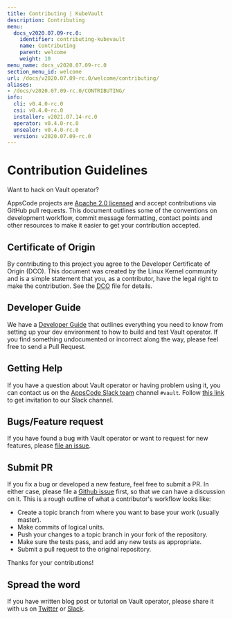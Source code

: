 ```yaml
---
title: Contributing | KubeVault
description: Contributing
menu:
  docs_v2020.07.09-rc.0:
    identifier: contributing-kubevault
    name: Contributing
    parent: welcome
    weight: 10
menu_name: docs_v2020.07.09-rc.0
section_menu_id: welcome
url: /docs/v2020.07.09-rc.0/welcome/contributing/
aliases:
- /docs/v2020.07.09-rc.0/CONTRIBUTING/
info:
  cli: v0.4.0-rc.0
  csi: v0.4.0-rc.0
  installer: v2021.07.14-rc.0
  operator: v0.4.0-rc.0
  unsealer: v0.4.0-rc.0
  version: v2020.07.09-rc.0
---
```


# Contribution Guidelines

Want to hack on Vault operator?

AppsCode projects are [Apache 2.0 licensed](https://github.com/kubevault/operator/blob/master/LICENSE) and accept contributions via
GitHub pull requests.  This document outlines some of the conventions on
development workflow, commit message formatting, contact points and other
resources to make it easier to get your contribution accepted.

## Certificate of Origin

By contributing to this project you agree to the Developer Certificate of
Origin (DCO). This document was created by the Linux Kernel community and is a
simple statement that you, as a contributor, have the legal right to make the
contribution. See the [DCO](https://github.com/kubevault/operator/blob/master/DCO) file for details.

## Developer Guide

We have a [Developer Guide](/docs/v2020.07.09-rc.0/setup/developer-guide/overview) that outlines everything you need to know from setting up your
dev environment to how to build and test Vault operator. If you find something undocumented or incorrect along the way,
please feel free to send a Pull Request.

## Getting Help

If you have a question about Vault operator or having problem using it, you can contact us on the [AppsCode Slack team](https://appscode.slack.com/messages/kubevault/) channel `#vault`. Follow [this link](https://slack.appscode.com) to get invitation to our Slack channel.

## Bugs/Feature request

If you have found a bug with Vault operator or want to request for new features, please [file an issue](https://github.com/kubevault/project/issues/new).

## Submit PR


If you fix a bug or developed a new feature, feel free to submit a PR. In either case, please file a [Github issue](https://github.com/kubevault/project/issues/new) first, so that we can have a discussion on it. This is a rough outline of what a contributor's workflow looks like:
- Create a topic branch from where you want to base your work (usually master).
- Make commits of logical units.
- Push your changes to a topic branch in your fork of the repository.
- Make sure the tests pass, and add any new tests as appropriate.
- Submit a pull request to the original repository.

Thanks for your contributions!

## Spread the word

If you have written blog post or tutorial on Vault operator, please share it with us on [Twitter](https://twitter.com/AppsCodeHQ) or [Slack](https://slack.appscode.com).
